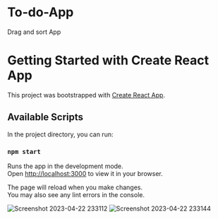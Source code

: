 # To-do-App
Drag and sort App
# Getting Started with Create React App

This project was bootstrapped with [Create React App](https://github.com/facebook/create-react-app).

## Available Scripts

In the project directory, you can run:

### `npm start`

Runs the app in the development mode.\
Open [http://localhost:3000](http://localhost:3000) to view it in your browser.

The page will reload when you make changes.\
You may also see any lint errors in the console.

![Screenshot 2023-04-22 233112](https://user-images.githubusercontent.com/91595780/233799724-1db9dd7b-feb4-4cc9-a233-6f3214f2854e.png)
![Screenshot 2023-04-22 233144](https://user-images.githubusercontent.com/91595780/233799726-8cfd7e1b-30e2-4754-af3d-26b3d21fd907.png)
